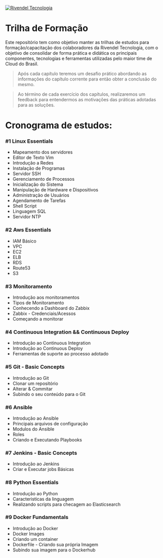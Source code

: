 [![Rivendel Tecnologia](https://rivendel.com.br/assets/img/rivendel_logo.png)](https://www.rivendel.com.br)
# Trilha de Formação

Este repositório tem como objetivo manter as trilhas de estudos para formação/capacitação dos colaboradores da Rivendel Tecnologia, com o objetivo de consolidar de forma prática e didática os principais componentes, tecnologias e ferramentas utilizadas pelo maior time de Cloud do Brasil.

> Após cada capítulo teremos um desafio prático abordando as informações do capítulo corrente para então obter a conclusão do mesmo.

> Ao término de cada exercício dos capítulos, realizaremos um feedback para entendermos as motivações das práticas adotadas para as soluções.

# Cronograma de estudos:

### #1 Linux Essentials
  - Mapeamento dos servidores 
  - Editor de Texto Vim
  - Introdução a Redes
  - Instalação de Programas
  - Servidor SSH
  - Gerenciamento de Processos
  - Inicialização do Sistema
  - Manipulação de Hardware e Dispositivos
  - Administração de Usuários
  - Agendamento de Tarefas
  - Shell Script
  - Linguagem SQL
  - Servidor NTP

### #2 Aws Essentials
  - IAM Básico
  - VPC
  - EC2
  - ELB
  - RDS
  - Route53
  - S3

### #3 Monitoramento
  - Introdução aos monitoramentos
  - Tipos de Monitoramento
  - Conhecendo a Dashboard do Zabbix
  - Zabbix - Credenciais/Acessos
  - Começando a monitorar 

### #4 Continuous Integration && Continuous Deploy
  - Introdução ao Continuous Integration
  - Introdução ao Continuous Deploy
  - Ferramentas de suporte ao processo adotado

### #5 Git - Basic Concepts
  - Introdução ao Git
  - Clonar um repositório
  - Alterar & Commitar 
  - Subindo o seu conteúdo para o Git

### #6 Ansible 
  - Introdução ao Ansible
  - Principais arquivos de configuração
  - Modulos do Ansible 
  - Roles 
  - Criando e Executando Playbooks

### #7 Jenkins - Basic Concepts 
  - Introdução ao Jenkins
  - Criar e Executar jobs Básicas

### #8 Python Essentials
  - Introdução ao Python 
  - Caracteristicas da linguagem
  - Realizando scripts para checagem ao Elasticsearch

### #9 Docker Fundamentals
  - Introdução ao Docker
  - Docker Images 
  - Criando um container 
  - Dockerfile - Criando sua própria Imagem
  - Subindo sua imagem para o Dockerhub 
